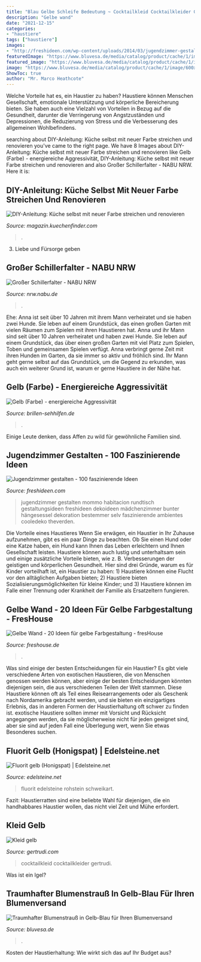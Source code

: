 ```yaml
---
title: "Blau Gelbe Schleife Bedeutung ~ Cocktailkleid Cocktailkleider Gertrudi"
description: "Gelbe wand"
date: "2021-12-15"
categories:
- "haustiere"
tags: ["haustiere"]
images:
- "http://freshideen.com/wp-content/uploads/2014/03/jugendzimmer-gestaltungsideen-rundtisch-teppich-orange-stuhl-bett-dekoideen.jpg"
featuredImage: "https://www.bluvesa.de/media/catalog/product/cache/1/image/600x/9df78eab33525d08d6e5fb8d27136e95/b/l/bluvesa-blumenversand-blumen-versenden-blumenstrau_-himmelsstrahl-blume-iris-blau.jpg"
featured_image: "https://www.bluvesa.de/media/catalog/product/cache/1/image/600x/9df78eab33525d08d6e5fb8d27136e95/b/l/bluvesa-blumenversand-blumen-versenden-blumenstrau_-himmelsstrahl-blume-iris-blau.jpg"
image: "https://www.bluvesa.de/media/catalog/product/cache/1/image/600x/9df78eab33525d08d6e5fb8d27136e95/b/l/bluvesa-blumenversand-blumen-versenden-blumenstrau_-himmelsstrahl-blume-iris-blau.jpg"
ShowToc: true
author: "Mr. Marco Heathcote"
---
```



Welche Vorteile hat es, ein Haustier zu haben?
Haustiere können Menschen Gesellschaft, emotionale Unterstützung und körperliche Bereicherung bieten. Sie haben auch eine Vielzahl von Vorteilen in Bezug auf die Gesundheit, darunter die Verringerung von Angstzuständen und Depressionen, die Reduzierung von Stress und die Verbesserung des allgemeinen Wohlbefindens.

	

		
searching about DIY-Anleitung: Küche selbst mit neuer Farbe streichen und renovieren you've came to the right page. We have 8 Images about DIY-Anleitung: Küche selbst mit neuer Farbe streichen und renovieren like Gelb (Farbe) - energiereiche Aggressivität, DIY-Anleitung: Küche selbst mit neuer Farbe streichen und renovieren and also Großer Schillerfalter - NABU NRW. Here it is:
		
    
## DIY-Anleitung: Küche Selbst Mit Neuer Farbe Streichen Und Renovieren

<img loading=lazy src="https://magazin.kuechenfinder.com/wp-content/uploads/sites/2/2017/03/Alno-Küche-PN8062310-1024x1024.jpg" onerror="this.onerror=null;this.src='https://tse1.mm.bing.net/th?id=OIP.hqMt-nspapI-rK_TLl_wOwHaHa&amp;pid=15.1';" alt="DIY-Anleitung: Küche selbst mit neuer Farbe streichen und renovieren">

_Source: magazin.kuechenfinder.com_

>. 

	

3. Liebe und Fürsorge geben

    
## Großer Schillerfalter - NABU NRW

<img loading=lazy src="https://nrw.nabu.de/imperia/md/nabu/images/arten/tiere/insekten/schmetterlinge/tagfalter/140926-nabu-grosser-schillerfalter-carsten-pusch-1709-1.jpeg" onerror="this.onerror=null;this.src='https://tse3.mm.bing.net/th?id=OIP.JPluhNKFkcieLL8sU4Vv-AHaE7&amp;pid=15.1';" alt="Großer Schillerfalter - NABU NRW">

_Source: nrw.nabu.de_

>. 

	

Ehe: Anna ist seit über 10 Jahren mit ihrem Mann verheiratet und sie haben zwei Hunde. Sie leben auf einem Grundstück, das einen großen Garten mit vielen Räumen zum Spielen mit ihren Haustieren hat.
Anna und ihr Mann sind seit über 10 Jahren verheiratet und haben zwei Hunde. Sie leben auf einem Grundstück, das über einen großen Garten mit viel Platz zum Spielen, Toben und gemeinsamen Spielen verfügt. Anna verbringt gerne Zeit mit ihren Hunden im Garten, da sie immer so aktiv und fröhlich sind. Ihr Mann geht gerne selbst auf das Grundstück, um die Gegend zu erkunden, was auch ein weiterer Grund ist, warum er gerne Haustiere in der Nähe hat.

    
## Gelb (Farbe) - Energiereiche Aggressivität

<img loading=lazy src="https://www.brillen-sehhilfen.de/optik/image/gelb-yellow.png" onerror="this.onerror=null;this.src='https://tse1.mm.bing.net/th?id=OIP.vTgRPLiWgifKDCIQio9DHAHaFj&amp;pid=15.1';" alt="Gelb (Farbe) - energiereiche Aggressivität">

_Source: brillen-sehhilfen.de_

>. 

	

Einige Leute denken, dass Affen zu wild für gewöhnliche Familien sind.

    
## Jugendzimmer Gestalten - 100 Faszinierende Ideen

<img loading=lazy src="http://freshideen.com/wp-content/uploads/2014/03/jugendzimmer-gestaltungsideen-rundtisch-teppich-orange-stuhl-bett-dekoideen.jpg" onerror="this.onerror=null;this.src='https://tse4.mm.bing.net/th?id=OIP.gz0hBTAQ1kHrbv2ySSPJsgHaLQ&amp;pid=15.1';" alt="Jugendzimmer gestalten - 100 faszinierende Ideen">

_Source: freshideen.com_

>jugendzimmer gestalten mommo habitacion rundtisch gestaltungsideen freshideen dekoideen mädchenzimmer bunter hängesessel dekoration bestemmer selv faszinierende ambientes cooledeko theverden. 

	

Die Vorteile eines Haustieres
Wenn Sie erwägen, ein Haustier in Ihr Zuhause aufzunehmen, gibt es ein paar Dinge zu beachten. Ob Sie einen Hund oder eine Katze haben, ein Hund kann Ihnen das Leben erleichtern und Ihnen Gesellschaft leisten. Haustiere können auch lustig und unterhaltsam sein und einige zusätzliche Vorteile bieten, wie z. B. Verbesserungen der geistigen und körperlichen Gesundheit. Hier sind drei Gründe, warum es für Kinder vorteilhaft ist, ein Haustier zu haben: 1) Haustiere können eine Flucht vor den alltäglichen Aufgaben bieten; 2) Haustiere bieten Sozialisierungsmöglichkeiten für kleine Kinder; und 3) Haustiere können im Falle einer Trennung oder Krankheit der Familie als Ersatzeltern fungieren.

    
## Gelbe Wand - 20 Ideen Für Gelbe Farbgestaltung - FresHouse

<img loading=lazy src="http://freshouse.de/wp-content/uploads/2014/12/farbgestaltung-wände-gelbe-wand.jpg" onerror="this.onerror=null;this.src='https://tse4.mm.bing.net/th?id=OIP.Db7thVlOxHb_at8bFMAKigHaF7&amp;pid=15.1';" alt="Gelbe Wand - 20 Ideen für gelbe Farbgestaltung - fresHouse">

_Source: freshouse.de_

>. 

	

Was sind einige der besten Entscheidungen für ein Haustier?
Es gibt viele verschiedene Arten von exotischen Haustieren, die von Menschen genossen werden können, aber einige der besten Entscheidungen könnten diejenigen sein, die aus verschiedenen Teilen der Welt stammen. Diese Haustiere können oft als Teil eines Reisearrangements oder als Geschenk nach Nordamerika gebracht werden, und sie bieten ein einzigartiges Erlebnis, das in anderen Formen der Haustierhaltung oft schwer zu finden ist. exotische Haustiere sollten immer mit Vorsicht und Rücksicht angegangen werden, da sie möglicherweise nicht für jeden geeignet sind, aber sie sind auf jeden Fall eine Überlegung wert, wenn Sie etwas Besonderes suchen.

    
## Fluorit Gelb (Honigspat) | Edelsteine.net

<img loading=lazy src="https://www.edelsteine.net/files/2015/08/fluorit-gelb-rohstein.jpg" onerror="this.onerror=null;this.src='https://tse3.mm.bing.net/th?id=OIP.SWgR7FH3naoqGKPUUirHwgHaDa&amp;pid=15.1';" alt="Fluorit gelb (Honigspat) | Edelsteine.net">

_Source: edelsteine.net_

>fluorit edelsteine rohstein schweikart. 

	

Fazit: Haustierratten sind eine beliebte Wahl für diejenigen, die ein handhabbares Haustier wollen, das nicht viel Zeit und Mühe erfordert.

    
## Kleid Gelb

<img loading=lazy src="https://gertrudi.com/images/kleid-gelb/kleid-gelb-05-20.jpg" onerror="this.onerror=null;this.src='https://tse2.mm.bing.net/th?id=OIP.C3OcIyeR1ObpvJsTQGTBJwAAAA&amp;pid=15.1';" alt="Kleid gelb">

_Source: gertrudi.com_

>cocktailkleid cocktailkleider gertrudi. 

	

Was ist ein Igel?

    
## Traumhafter Blumenstrauß In Gelb-Blau Für Ihren Blumenversand

<img loading=lazy src="https://www.bluvesa.de/media/catalog/product/cache/1/image/600x/9df78eab33525d08d6e5fb8d27136e95/b/l/bluvesa-blumenversand-blumen-versenden-blumenstrau_-himmelsstrahl-blume-iris-blau.jpg" onerror="this.onerror=null;this.src='https://tse1.mm.bing.net/th?id=OIP.xZJKyH48rNfQd2_QIyfVYwHaHa&amp;pid=15.1';" alt="Traumhafter Blumenstrauß in Gelb-Blau für Ihren Blumenversand">

_Source: bluvesa.de_

>. 

	

Kosten der Haustierhaltung: Wie wirkt sich das auf Ihr Budget aus?

